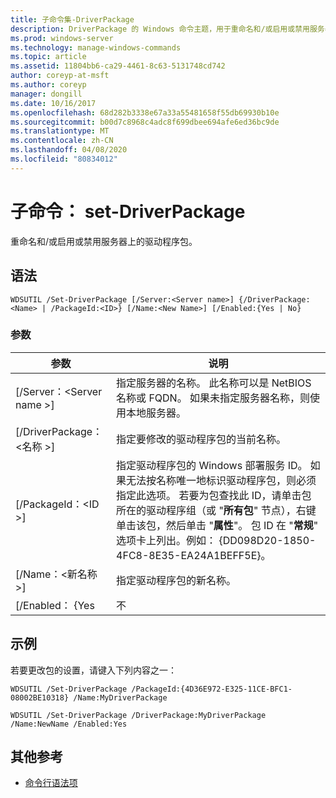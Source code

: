 ```yaml
---
title: 子命令集-DriverPackage
description: DriverPackage 的 Windows 命令主题，用于重命名和/或启用或禁用服务器上的驱动程序包。
ms.prod: windows-server
ms.technology: manage-windows-commands
ms.topic: article
ms.assetid: 11804bb6-ca29-4461-8c63-5131748cd742
author: coreyp-at-msft
ms.author: coreyp
manager: dongill
ms.date: 10/16/2017
ms.openlocfilehash: 68d282b3338e67a33a55481658f55db69930b10e
ms.sourcegitcommit: b00d7c8968c4adc8f699dbee694afe6ed36bc9de
ms.translationtype: MT
ms.contentlocale: zh-CN
ms.lasthandoff: 04/08/2020
ms.locfileid: "80834012"
---
```

# <a name="subcommand-set-driverpackage"></a>子命令： set-DriverPackage

重命名和/或启用或禁用服务器上的驱动程序包。

## <a name="syntax"></a>语法

```
WDSUTIL /Set-DriverPackage [/Server:<Server name>] {/DriverPackage:<Name> | /PackageId:<ID>} [/Name:<New Name>] [/Enabled:{Yes | No}
```

### <a name="parameters"></a>参数

|        参数         |                                                                                                                                                                                                               说明                                                                                                                                                                                                                |
|--------------------------|------------------------------------------------------------------------------------------------------------------------------------------------------------------------------------------------------------------------------------------------------------------------------------------------------------------------------------------------------------------------------------------------------------------------------------------|
| [/Server：\<Server name >] |                                                                                                                                                 指定服务器的名称。 此名称可以是 NetBIOS 名称或 FQDN。 如果未指定服务器名称，则使用本地服务器。                                                                                                                                                 |
| [/DriverPackage：\<名称 >] |                                                                                                                                                                                       指定要修改的驱动程序包的当前名称。                                                                                                                                                                                        |
|    [/PackageId：\<ID >]    | 指定驱动程序包的 Windows 部署服务 ID。 如果无法按名称唯一地标识驱动程序包，则必须指定此选项。 若要为包查找此 ID，请单击包所在的驱动程序组（或 "**所有包**" 节点），右键单击该包，然后单击 "**属性**"。 包 ID 在 "**常规**" 选项卡上列出。例如： {DD098D20-1850-4FC8-8E35-EA24A1BEFF5E}。 |
|   [/Name：\<新名称 >]    |                                                                                                                                                                                              指定驱动程序包的新名称。                                                                                                                                                                                              |
|      [/Enabled： {Yes      |                                                                                                                                                                                                                   不                                                                                                                                                                                                                    |

## <a name="examples"></a><a name=BKMK_examples></a>示例

若要更改包的设置，请键入下列内容之一：
```
WDSUTIL /Set-DriverPackage /PackageId:{4D36E972-E325-11CE-BFC1-08002BE10318} /Name:MyDriverPackage
```
```
WDSUTIL /Set-DriverPackage /DriverPackage:MyDriverPackage /Name:NewName /Enabled:Yes
```

## <a name="additional-references"></a>其他参考

- [命令行语法项](command-line-syntax-key.md)